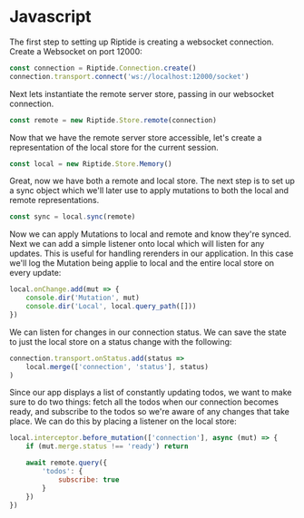 # Javascript

The first step to setting up Riptide is creating a websocket connection. Create a Websocket on port 12000:

```javascript
const connection = Riptide.Connection.create()
connection.transport.connect('ws://localhost:12000/socket')
```

Next lets instantiate the remote server store, passing in our websocket connection.

```javascript
const remote = new Riptide.Store.remote(connection)
```

Now that we have the remote server store accessible, let's create a representation of the local store for the current session. 

```javascript
const local = new Riptide.Store.Memory()
```

Great, now we have both a remote and local store. The next step is to set up a sync object which we'll later use to apply mutations to both the local and remote representations.

```javascript
const sync = local.sync(remote)
```

Now we can apply Mutations to local and remote and know they're synced. Next we can add a simple listener onto local which will listen for any updates. This is useful for handling rerenders in our application. In this case we'll log the Mutation being applie to local and the entire local store on every update: 

```javascript
local.onChange.add(mut => {
    console.dir('Mutation', mut)
    console.dir('Local', local.query_path([]))
})
```

We can listen for changes in our connection status. We can save the state to just the local store on a status change with the following:

```javascript
connection.transport.onStatus.add(status => 
    local.merge(['connection', 'status'], status)
)
```

Since our app displays a list of constantly updating todos, we want to make sure to do two things: fetch all the todos when our connection becomes ready, and subscribe to the todos so we're aware of any changes that take place. We can do this by placing a listener on the local store:


```javascript
local.interceptor.before_mutation(['connection'], async (mut) => {
    if (mut.merge.status !== 'ready') return 

    await remote.query({
        'todos': {
            subscribe: true
        }
    })
})
```
